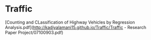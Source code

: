 # Traffic

[Counting and CLassification of Highway Vehicles by Regression Analysis.pdf](http://kadiyalamani15.github.io/Traffic/Traffic - Research Paper Project/07100903.pdf)
